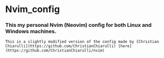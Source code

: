 # Nvim_config

### This my personal  Nvim (Neovim) config for both Linux and Windows machines.
`This is a slightly modified version of the config made by [Christian Chiarulli](https://github.com/ChristianChiarulli) [here](https://github.com/ChristianChiarulli/nvim) `



